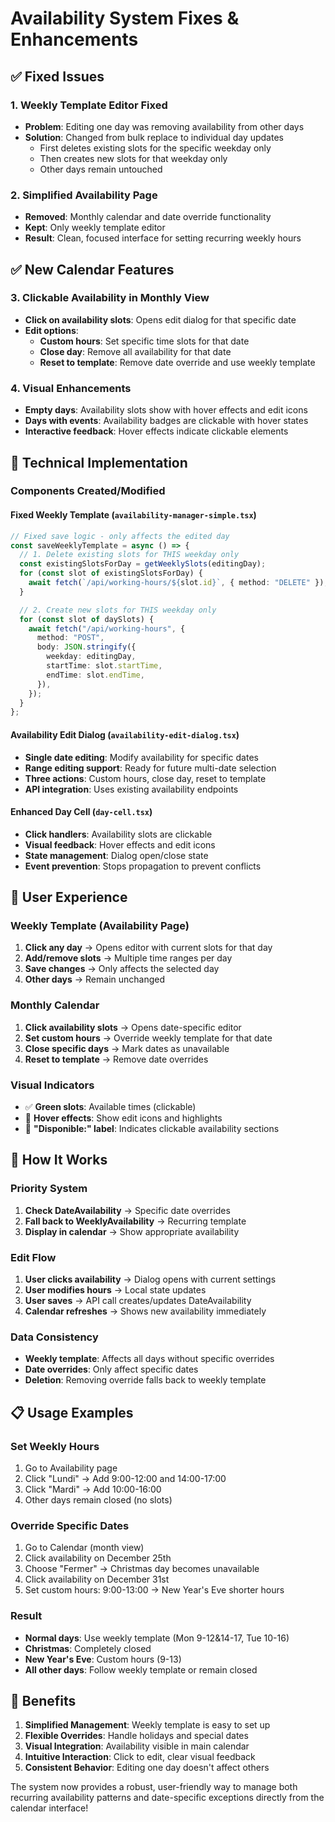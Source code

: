 # Availability System Fixes & Enhancements

## ✅ Fixed Issues

### 1. **Weekly Template Editor Fixed**

- **Problem**: Editing one day was removing availability from other days
- **Solution**: Changed from bulk replace to individual day updates
  - First deletes existing slots for the specific weekday only
  - Then creates new slots for that weekday only
  - Other days remain untouched

### 2. **Simplified Availability Page**

- **Removed**: Monthly calendar and date override functionality
- **Kept**: Only weekly template editor
- **Result**: Clean, focused interface for setting recurring weekly hours

## ✅ New Calendar Features

### 3. **Clickable Availability in Monthly View**

- **Click on availability slots**: Opens edit dialog for that specific date
- **Edit options**:
  - **Custom hours**: Set specific time slots for that date
  - **Close day**: Remove all availability for that date
  - **Reset to template**: Remove date override and use weekly template

### 4. **Visual Enhancements**

- **Empty days**: Availability slots show with hover effects and edit icons
- **Days with events**: Availability badges are clickable with hover states
- **Interactive feedback**: Hover effects indicate clickable elements

## 🔧 Technical Implementation

### **Components Created/Modified**

#### **Fixed Weekly Template** (`availability-manager-simple.tsx`)

```typescript
// Fixed save logic - only affects the edited day
const saveWeeklyTemplate = async () => {
  // 1. Delete existing slots for THIS weekday only
  const existingSlotsForDay = getWeeklySlots(editingDay);
  for (const slot of existingSlotsForDay) {
    await fetch(`/api/working-hours/${slot.id}`, { method: "DELETE" });
  }

  // 2. Create new slots for THIS weekday only
  for (const slot of daySlots) {
    await fetch("/api/working-hours", {
      method: "POST",
      body: JSON.stringify({
        weekday: editingDay,
        startTime: slot.startTime,
        endTime: slot.endTime,
      }),
    });
  }
};
```

#### **Availability Edit Dialog** (`availability-edit-dialog.tsx`)

- **Single date editing**: Modify availability for specific dates
- **Range editing support**: Ready for future multi-date selection
- **Three actions**: Custom hours, close day, reset to template
- **API integration**: Uses existing availability endpoints

#### **Enhanced Day Cell** (`day-cell.tsx`)

- **Click handlers**: Availability slots are clickable
- **Visual feedback**: Hover effects and edit icons
- **State management**: Dialog open/close state
- **Event prevention**: Stops propagation to prevent conflicts

## 🎯 User Experience

### **Weekly Template (Availability Page)**

1. **Click any day** → Opens editor with current slots for that day
2. **Add/remove slots** → Multiple time ranges per day
3. **Save changes** → Only affects the selected day
4. **Other days** → Remain unchanged

### **Monthly Calendar**

1. **Click availability slots** → Opens date-specific editor
2. **Set custom hours** → Override weekly template for that date
3. **Close specific days** → Mark dates as unavailable
4. **Reset to template** → Remove date overrides

### **Visual Indicators**

- ✅ **Green slots**: Available times (clickable)
- 🎯 **Hover effects**: Show edit icons and highlights
- 📝 **"Disponible:" label**: Indicates clickable availability sections

## 🔄 How It Works

### **Priority System**

1. **Check DateAvailability** → Specific date overrides
2. **Fall back to WeeklyAvailability** → Recurring template
3. **Display in calendar** → Show appropriate availability

### **Edit Flow**

1. **User clicks availability** → Dialog opens with current settings
2. **User modifies hours** → Local state updates
3. **User saves** → API call creates/updates DateAvailability
4. **Calendar refreshes** → Shows new availability immediately

### **Data Consistency**

- **Weekly template**: Affects all days without specific overrides
- **Date overrides**: Only affect specific dates
- **Deletion**: Removing override falls back to weekly template

## 📋 Usage Examples

### **Set Weekly Hours**

1. Go to Availability page
2. Click "Lundi" → Add 9:00-12:00 and 14:00-17:00
3. Click "Mardi" → Add 10:00-16:00
4. Other days remain closed (no slots)

### **Override Specific Dates**

1. Go to Calendar (month view)
2. Click availability on December 25th
3. Choose "Fermer" → Christmas day becomes unavailable
4. Click availability on December 31st
5. Set custom hours: 9:00-13:00 → New Year's Eve shorter hours

### **Result**

- **Normal days**: Use weekly template (Mon 9-12&14-17, Tue 10-16)
- **Christmas**: Completely closed
- **New Year's Eve**: Custom hours (9-13)
- **All other days**: Follow weekly template or remain closed

## 🚀 Benefits

1. **Simplified Management**: Weekly template is easy to set up
2. **Flexible Overrides**: Handle holidays and special dates
3. **Visual Integration**: Availability visible in main calendar
4. **Intuitive Interaction**: Click to edit, clear visual feedback
5. **Consistent Behavior**: Editing one day doesn't affect others

The system now provides a robust, user-friendly way to manage both recurring availability patterns and date-specific exceptions directly from the calendar interface!
